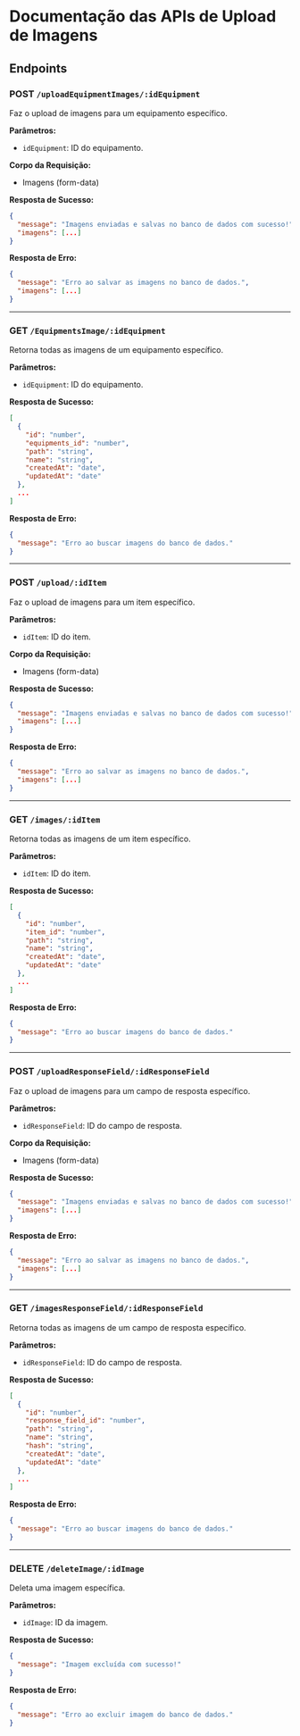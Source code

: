 # Documentação das APIs de Upload de Imagens

## Endpoints

### POST `/uploadEquipmentImages/:idEquipment`

Faz o upload de imagens para um equipamento específico.

**Parâmetros:**
- `idEquipment`: ID do equipamento.

**Corpo da Requisição:**
- Imagens (form-data)

**Resposta de Sucesso:**
```json
{
  "message": "Imagens enviadas e salvas no banco de dados com sucesso!",
  "imagens": [...]
}
```

**Resposta de Erro:**
```json
{
  "message": "Erro ao salvar as imagens no banco de dados.",
  "imagens": [...]
}
```

---

### GET `/EquipmentsImage/:idEquipment`

Retorna todas as imagens de um equipamento específico.

**Parâmetros:**
- `idEquipment`: ID do equipamento.

**Resposta de Sucesso:**
```json
[
  {
    "id": "number",
    "equipments_id": "number",
    "path": "string",
    "name": "string",
    "createdAt": "date",
    "updatedAt": "date"
  },
  ...
]
```

**Resposta de Erro:**
```json
{
  "message": "Erro ao buscar imagens do banco de dados."
}
```

---

### POST `/upload/:idItem`

Faz o upload de imagens para um item específico.

**Parâmetros:**
- `idItem`: ID do item.

**Corpo da Requisição:**
- Imagens (form-data)

**Resposta de Sucesso:**
```json
{
  "message": "Imagens enviadas e salvas no banco de dados com sucesso!",
  "imagens": [...]
}
```

**Resposta de Erro:**
```json
{
  "message": "Erro ao salvar as imagens no banco de dados.",
  "imagens": [...]
}
```

---

### GET `/images/:idItem`

Retorna todas as imagens de um item específico.

**Parâmetros:**
- `idItem`: ID do item.

**Resposta de Sucesso:**
```json
[
  {
    "id": "number",
    "item_id": "number",
    "path": "string",
    "name": "string",
    "createdAt": "date",
    "updatedAt": "date"
  },
  ...
]
```

**Resposta de Erro:**
```json
{
  "message": "Erro ao buscar imagens do banco de dados."
}
```

---

### POST `/uploadResponseField/:idResponseField`

Faz o upload de imagens para um campo de resposta específico.

**Parâmetros:**
- `idResponseField`: ID do campo de resposta.

**Corpo da Requisição:**
- Imagens (form-data)

**Resposta de Sucesso:**
```json
{
  "message": "Imagens enviadas e salvas no banco de dados com sucesso!",
  "imagens": [...]
}
```

**Resposta de Erro:**
```json
{
  "message": "Erro ao salvar as imagens no banco de dados.",
  "imagens": [...]
}
```

---

### GET `/imagesResponseField/:idResponseField`

Retorna todas as imagens de um campo de resposta específico.

**Parâmetros:**
- `idResponseField`: ID do campo de resposta.

**Resposta de Sucesso:**
```json
[
  {
    "id": "number",
    "response_field_id": "number",
    "path": "string",
    "name": "string",
    "hash": "string",
    "createdAt": "date",
    "updatedAt": "date"
  },
  ...
]
```

**Resposta de Erro:**
```json
{
  "message": "Erro ao buscar imagens do banco de dados."
}
```

---

### DELETE `/deleteImage/:idImage`

Deleta uma imagem específica.

**Parâmetros:**
- `idImage`: ID da imagem.

**Resposta de Sucesso:**
```json
{
  "message": "Imagem excluída com sucesso!"
}
```

**Resposta de Erro:**
```json
{
  "message": "Erro ao excluir imagem do banco de dados."
}
```
